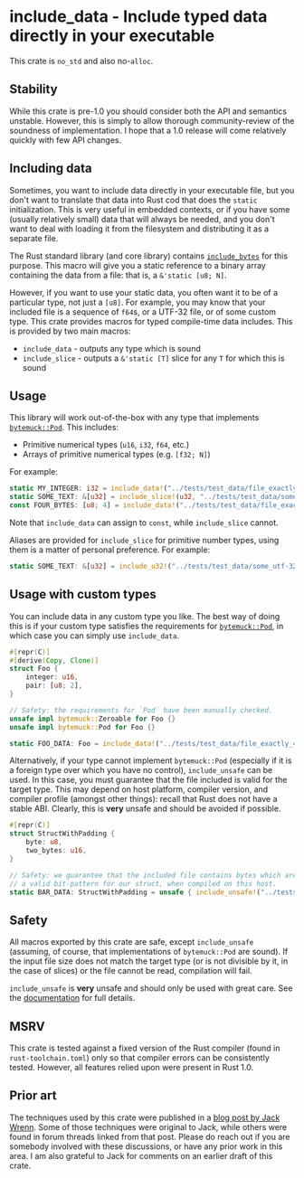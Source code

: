 # include_data - Include typed data directly in your executable

This crate is `no_std` and also no-`alloc`.

## Stability

While this crate is pre-1.0 you should consider both the API and semantics
unstable. However, this is simply to allow thorough community-review of the
soundness of implementation. I hope that a 1.0 release will come relatively
quickly with few API changes.

## Including data

Sometimes, you want to include data directly in your executable file, but
you don't want to translate that data into Rust cod that does the `static`
initialization. This is very useful in embedded contexts, or if you have
some (usually relatively small) data that will always be needed, and you
don't want to deal with loading it from the filesystem and distributing it
as a separate file.

The Rust standard library (and core library) contains
[`include_bytes`](https://doc.rust-lang.org/stable/core/macro.include_bytes.html)
for this purpose. This macro will give you a static reference to a binary array
containing the data from a
file: that is, a `&'static [u8; N]`.

However, if you want to use your static data, you often want it to be of a
particular type, not just a `[u8]`. For example, you may know that your
included file is a sequence of `f64`s, or a UTF-32 file, or of some
custom type. This crate provides macros for typed compile-time data
includes. This is provided by two main macros:

- `include_data` - outputs any type which is sound
- `include_slice` - outputs a `&'static [T]` slice for any `T` for which
                    this is sound

 ## Usage

 This library will work out-of-the-box with any type that implements
 [`bytemuck::Pod`](https://docs.rs/bytemuck/1.13.1/bytemuck/derive.Pod.html).
 This includes:

 - Primitive numerical types (`u16`, `i32`, `f64`, etc.)
 - Arrays of primitive numerical types (e.g. `[f32; N]`)

 For example:
 ```rust
 static MY_INTEGER: i32 = include_data!("../tests/test_data/file_exactly_4_bytes_long");
 static SOME_TEXT: &[u32] = include_slice!(u32, "../tests/test_data/some_utf-32_file");
 const FOUR_BYTES: [u8; 4] = include_data!("../tests/test_data/file_exactly_4_bytes_long");
 ```

 Note that `include_data` can assign to `const`, while `include_slice` cannot.

 Aliases are provided for `include_slice` for primitive number types, using
 them is a matter of personal preference. For example:
 ```rust
 static SOME_TEXT: &[u32] = include_u32!("../tests/test_data/some_utf-32_file");
 ```

 ## Usage with custom types

 You can include data in any custom type you like. The best way of doing this
 is if your custom type satisfies the requirements for
 [`bytemuck::Pod`](https://docs.rs/bytemuck/1.13.1/bytemuck/derive.Pod.html),
 in which case you can simply use `include_data`.

 ```rust
 #[repr(C)]
 #[derive(Copy, Clone)]
 struct Foo {
     integer: u16,
     pair: [u8; 2],
 }

 // Safety: the requirements for `Pod` have been manually checked.
 unsafe impl bytemuck::Zeroable for Foo {}
 unsafe impl bytemuck::Pod for Foo {}

 static FOO_DATA: Foo = include_data!("../tests/test_data/file_exactly_4_bytes_long");
 ```

 Alternatively, if your type cannot implement `bytemuck::Pod` (especially
 if it is a foreign type over which you have no control), `include_unsafe`
 can be used. In this case, you must guarantee that the file included is
 valid for the target type. This may depend on host platform, compiler
 version, and compiler profile (amongst other things): recall that Rust does
 not have a stable ABI. Clearly, this is **very** unsafe and should be
 avoided if possible.

 ```rust
 #[repr(C)]
 struct StructWithPadding {
     byte: u8,
     two_bytes: u16,
 }

 // Safety: we guarantee that the included file contains bytes which are
 // a valid bit-pattern for our struct, when compiled on this host.
 static BAR_DATA: StructWithPadding = unsafe { include_unsafe!("../tests/test_data/file_exactly_4_bytes_long") };
 ```

 ## Safety

 All macros exported by this crate are safe, except `include_unsafe`
 (assuming, of course, that implementations of `bytemuck::Pod` are sound). If
 the input file size does not match the target type (or is not divisible by
 it, in the case of slices) or the file cannot be read, compilation will
 fail.

 `include_unsafe` is **very** unsafe and should only be used with great care.
 See the
 [documentation](https://docs.rs/include_data/latest/include_data/macro.include_unsafe.html)
 for full details.

 ## MSRV

 This crate is tested against a fixed version of the Rust compiler (found
 in `rust-toolchain.toml`) only so that compiler errors can be consistently
 tested. However, all features relied upon were present in Rust 1.0.

 ## Prior art

 The techniques used by this crate were published in a
 [blog post by Jack Wrenn](https://jack.wrenn.fyi/blog/include-transmute/).
 Some of those techniques were original to Jack, while others were found
 in forum threads linked from that post. Please do reach out if you are
 somebody involved with these discussions, or have any prior work in this
 area. I am also grateful to Jack for comments on an earlier draft of this
 crate.